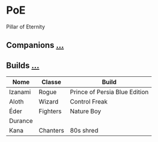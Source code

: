 # PoE
Pillar of Eternity

## Companions [...](https://steamcommunity.com/sharedfiles/filedetails/?id=415359165&searchtext=companions)

## Builds [...](https://steamcommunity.com/sharedfiles/filedetails/?id=416939844)

| Nome | Classe | Build |
| -- | -- | -- |
| Izanami | Rogue | Prince of Persia Blue Edition |
| Aloth | Wizard | Control Freak |
| Éder | Fighters | Nature Boy |
| Durance |
| Kana | Chanters | 80s shred |
